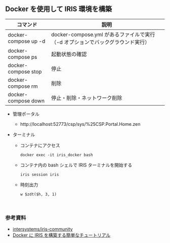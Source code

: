 ## Docker を使用して IRIS 環境を構築

| コマンド             | 説明                                                                           |
| -------------------- | ------------------------------------------------------------------------------ |
| docker-compose up -d | docker-compose.yml があるファイルで実行（-d オプションでバックグラウンド実行） |
| docker-compose ps    | 起動状態の確認                                                                 |
| docker-compose stop  | 停止                                                                           |
| docker-compose rm    | 削除                                                                           |
| docker-compose down  | 停止・削除・ネットワーク削除                                                   |

- 管理ポータル
  - http://localhost:52773/csp/sys/%25CSP.Portal.Home.zen
- ターミナル

  - コンテナにアクセス
    ```
    docker exec -it iris_docker bash
    ```
  - コンテナ内の bash シェルで IRIS ターミナルを開始する
    ```
    iris session iris
    ```
  - 時刻出力
    ```
    w $zdt($h, 3, 1)
    ```

<br/>

### 参考資料

- [intersystems/iris-community](https://hub.docker.com/r/intersystems/iris-community/tags)
- [Docker に IRIS を構築する簡単なチュートリアル](https://jp.community.intersystems.com/post/docker%E3%81%ABiris%E3%82%92%E6%A7%8B%E7%AF%89%E3%81%99%E3%82%8B%E7%B0%A1%E5%8D%98%E3%81%AA%E3%83%81%E3%83%A5%E3%83%BC%E3%83%88%E3%83%AA%E3%82%A2%E3%83%AB)

